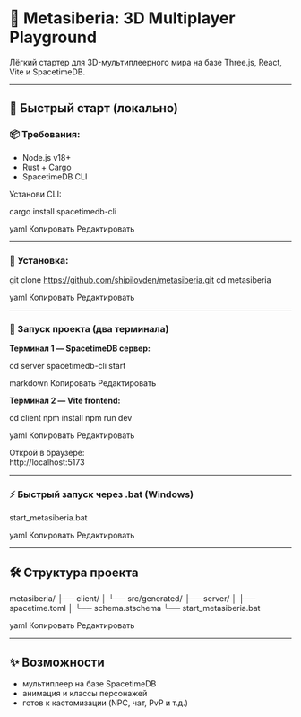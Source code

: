 # 🧠 Metasiberia: 3D Multiplayer Playground

Лёгкий стартер для 3D-мультиплеерного мира на базе Three.js, React, Vite и SpacetimeDB.

---

## 🚀 Быстрый старт (локально)

### 📦 Требования:

- Node.js v18+
- Rust + Cargo
- SpacetimeDB CLI

Установи CLI:

cargo install spacetimedb-cli

yaml
Копировать
Редактировать

---

### 📁 Установка:

git clone https://github.com/shipilovden/metasiberia.git
cd metasiberia

yaml
Копировать
Редактировать

---

### 🧪 Запуск проекта (два терминала)

**Терминал 1 — SpacetimeDB сервер:**

cd server
spacetimedb-cli start

markdown
Копировать
Редактировать

**Терминал 2 — Vite frontend:**

cd client
npm install
npm run dev

yaml
Копировать
Редактировать

Открой в браузере:  
http://localhost:5173

---

### ⚡ Быстрый запуск через .bat (Windows)

start_metasiberia.bat

yaml
Копировать
Редактировать

---

## 🛠 Структура проекта

metasiberia/
├── client/
│ └── src/generated/
├── server/
│ ├── spacetime.toml
│ └── schema.stschema
└── start_metasiberia.bat

yaml
Копировать
Редактировать

---

## ✨ Возможности

- мультиплеер на базе SpacetimeDB
- анимация и классы персонажей
- готов к кастомизации (NPC, чат, PvP и т.д.)
